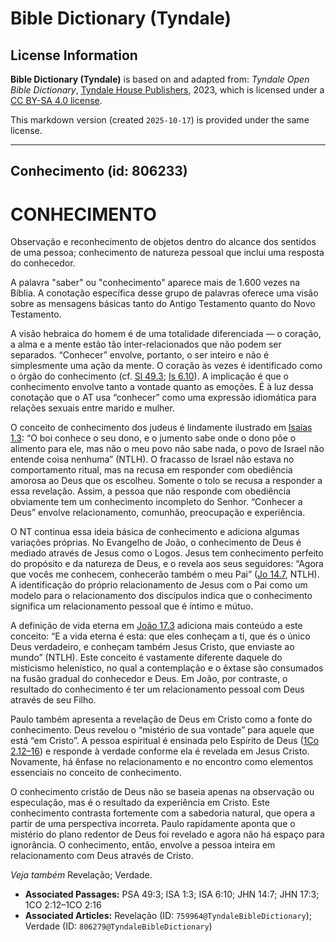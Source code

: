 # Bible Dictionary (Tyndale)

## License Information

**Bible Dictionary (Tyndale)** is based on and adapted from: _Tyndale Open Bible Dictionary_, [Tyndale House Publishers](https://tyndaleopenresources.com/), 2023, which is licensed under a [CC BY-SA 4.0 license](https://creativecommons.org/licenses/by-sa/4.0/legalcode.en).

This markdown version (created `2025-10-17`) is provided under the same license.



--------------------------------

## Conhecimento (id: 806233)

CONHECIMENTO
============

Observação e reconhecimento de objetos dentro do alcance dos sentidos de uma pessoa; conhecimento de natureza pessoal que inclui uma resposta do conhecedor.

A palavra "saber" ou "conhecimento" aparece mais de 1\.600 vezes na Bíblia. A conotação específica desse grupo de palavras oferece uma visão sobre as mensagens básicas tanto do Antigo Testamento quanto do Novo Testamento.

A visão hebraica do homem é de uma totalidade diferenciada — o coração, a alma e a mente estão tão inter\-relacionados que não podem ser separados. “Conhecer” envolve, portanto, o ser inteiro e não é simplesmente uma ação da mente. O coração às vezes é identificado como o órgão do conhecimento (cf. [Sl 49\.3](https://ref.ly/Ps49:3); [Is 6\.10](https://ref.ly/Isa6:10)). A implicação é que o conhecimento envolve tanto a vontade quanto as emoções. É à luz dessa conotação que o AT usa “conhecer” como uma expressão idiomática para relações sexuais entre marido e mulher.

O conceito de conhecimento dos judeus é lindamente ilustrado em [Isaías 1\.3](https://ref.ly/Isa1:3): “O boi conhece o seu dono, e o jumento sabe onde o dono põe o alimento para ele, mas não o meu povo não sabe nada, o povo de Israel não entende coisa nenhuma” (NTLH). O fracasso de Israel não estava no comportamento ritual, mas na recusa em responder com obediência amorosa ao Deus que os escolheu. Somente o tolo se recusa a responder a essa revelação. Assim, a pessoa que não responde com obediência obviamente tem um conhecimento incompleto do Senhor. “Conhecer a Deus” envolve relacionamento, comunhão, preocupação e experiência.

O NT continua essa ideia básica de conhecimento e adiciona algumas variações próprias. No Evangelho de João, o conhecimento de Deus é mediado através de Jesus como o Logos. Jesus tem conhecimento perfeito do propósito e da natureza de Deus, e o revela aos seus seguidores: “Agora que vocês me conhecem, conhecerão também o meu Pai” ([Jo 14\.7](https://ref.ly/John14:7), NTLH). A identificação do próprio relacionamento de Jesus com o Pai como um modelo para o relacionamento dos discípulos indica que o conhecimento significa um relacionamento pessoal que é íntimo e mútuo.

A definição de vida eterna em [João 17\.3](https://ref.ly/John17:3) adiciona mais conteúdo a este conceito: “E a vida eterna é esta: que eles conheçam a ti, que és o único Deus verdadeiro, e conheçam também Jesus Cristo, que enviaste ao mundo” (NTLH). Este conceito é vastamente diferente daquele do misticismo helenístico, no qual a contemplação e o êxtase são consumados na fusão gradual do conhecedor e Deus. Em João, por contraste, o resultado do conhecimento é ter um relacionamento pessoal com Deus através de seu Filho.

Paulo também apresenta a revelação de Deus em Cristo como a fonte do conhecimento. Deus revelou o “mistério de sua vontade” para aquele que está “em Cristo”. A pessoa espiritual é ensinada pelo Espírito de Deus ([1Co 2\.12–16](https://ref.ly/1Cor2:12-1Cor2:16)) e responde à verdade conforme ela é revelada em Jesus Cristo. Novamente, há ênfase no relacionamento e no encontro como elementos essenciais no conceito de conhecimento.

O conhecimento cristão de Deus não se baseia apenas na observação ou especulação, mas é o resultado da experiência em Cristo. Este conhecimento contrasta fortemente com a sabedoria natural, que opera a partir de uma perspectiva incorreta. Paulo rapidamente aponta que o mistério do plano redentor de Deus foi revelado e agora não há espaço para ignorância. O conhecimento, então, envolve a pessoa inteira em relacionamento com Deus através de Cristo.

*Veja também* Revelação; Verdade.

* **Associated Passages:** PSA 49:3; ISA 1:3; ISA 6:10; JHN 14:7; JHN 17:3; 1CO 2:12–1CO 2:16
* **Associated Articles:** Revelação (ID: `759964@TyndaleBibleDictionary`); Verdade (ID: `806279@TyndaleBibleDictionary`)

